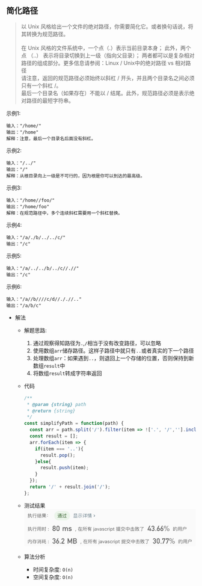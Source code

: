 ## 简化路径

> 以 Unix 风格给出一个文件的绝对路径，你需要简化它。或者换句话说，将其转换为规范路径。<br/>  
> 在 Unix 风格的文件系统中，一个点（.）表示当前目录本身；
> 此外，两个点 （..） 表示将目录切换到上一级（指向父目录）；
> 两者都可以是复杂相对路径的组成部分。更多信息请参阅：Linux / Unix中的绝对路径 vs 相对路径 <br/>
> 请注意，返回的规范路径必须始终以斜杠 / 开头，并且两个目录名之间必须只有一个斜杠 /。<br/>
> 最后一个目录名（如果存在）不能以 / 结尾。此外，规范路径必须是表示绝对路径的最短字符串。

示例1:
```text
输入："/home/"
输出："/home"
解释：注意，最后一个目录名后面没有斜杠。
```

示例2:
```text
输入："/../"
输出："/"
解释：从根目录向上一级是不可行的，因为根是你可以到达的最高级。
```

示例3:
```text
输入："/home//foo/"
输出："/home/foo"
解释：在规范路径中，多个连续斜杠需要用一个斜杠替换。
```

示例4:
```text
输入："/a/./b/../../c/"
输出："/c"
```

示例5:
```text
输入："/a/../../b/../c//.//"
输出："/c"
```

示例6:
```text
输入："/a//b////c/d//././/.."
输出："/a/b/c"
```

- 解法
  - 解题思路: 
    1. 通过观察得知路径为`.`,`/`相当于没有改变路径，可以忽略
    2. 使用数组`arr`储存路径。这样子路径中就只有`..`或者真实的下一个路径
    3. 处理数组`arr`：如果遇到`..`，则退回上一个存储的位置，否则保持到新数组`result`中
    4. 将数组`result`转成字符串返回
    
  - 代码
    ```javascript
    /**
     * @param {string} path
     * @return {string}
     */
    const simplifyPath = function(path) {
      const arr = path.split('/').filter(item => !['.', '/',''].includes(item));
      const result = [];
      arr.forEach(item => {
        if(item === '..'){
          result.pop();
        }else{
          result.push(item);
        }
      });
      return '/' + result.join('/');
    };
    ```
    
  - 测试结果
  ![](result71-1.jpg)
  
  - 算法分析
    - 时间复杂度: `O(n)`
    - 空间复杂度: `O(n)`
